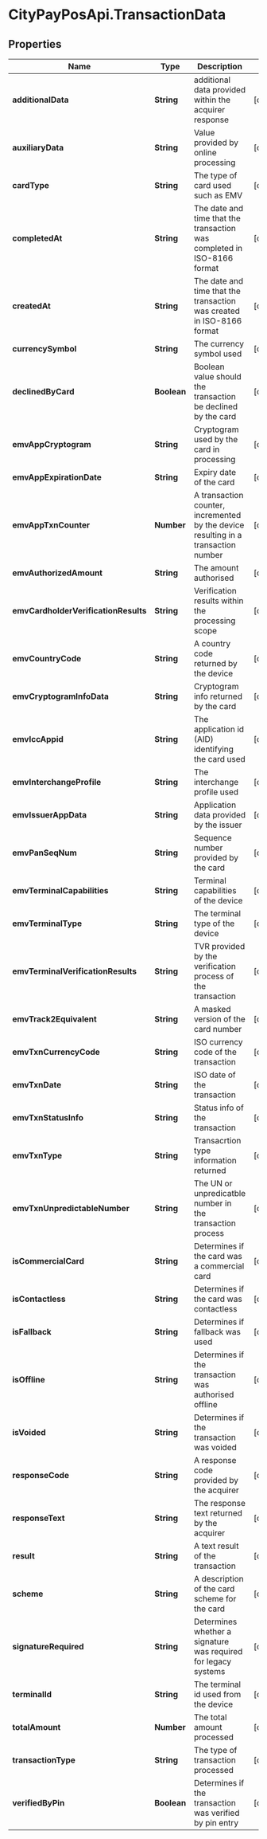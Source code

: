 # CityPayPosApi.TransactionData

## Properties
Name | Type | Description | Notes
------------ | ------------- | ------------- | -------------
**additionalData** | **String** | additional data provided within the acquirer response | [optional] 
**auxiliaryData** | **String** | Value provided by online processing | [optional] 
**cardType** | **String** | The type of card used such as EMV | [optional] 
**completedAt** | **String** | The date and time that the transaction was completed in ISO-8166 format | [optional] 
**createdAt** | **String** | The date and time that the transaction was created in ISO-8166 format | [optional] 
**currencySymbol** | **String** | The currency symbol used | [optional] 
**declinedByCard** | **Boolean** | Boolean value should the transaction be declined by the card | [optional] 
**emvAppCryptogram** | **String** | Cryptogram used by the card in processing | [optional] 
**emvAppExpirationDate** | **String** | Expiry date of the card | [optional] 
**emvAppTxnCounter** | **Number** | A transaction counter, incremented by the device resulting in a transaction number | [optional] 
**emvAuthorizedAmount** | **String** | The amount authorised | [optional] 
**emvCardholderVerificationResults** | **String** | Verification results within the processing scope | [optional] 
**emvCountryCode** | **String** | A country code returned by the device | [optional] 
**emvCryptogramInfoData** | **String** | Cryptogram info returned by the card | [optional] 
**emvIccAppid** | **String** | The application id (AID) identifying the card used | [optional] 
**emvInterchangeProfile** | **String** | The interchange profile used | [optional] 
**emvIssuerAppData** | **String** | Application data provided by the issuer | [optional] 
**emvPanSeqNum** | **String** | Sequence number provided by the card | [optional] 
**emvTerminalCapabilities** | **String** | Terminal capabilities of the device | [optional] 
**emvTerminalType** | **String** | The terminal type of the device | [optional] 
**emvTerminalVerificationResults** | **String** | TVR provided by the verification process of the transaction | [optional] 
**emvTrack2Equivalent** | **String** | A masked version of the card number | [optional] 
**emvTxnCurrencyCode** | **String** | ISO currency code of the transaction | [optional] 
**emvTxnDate** | **String** | ISO date of the transaction | [optional] 
**emvTxnStatusInfo** | **String** | Status info of the transaction | [optional] 
**emvTxnType** | **String** | Transacrtion type information returned | [optional] 
**emvTxnUnpredictableNumber** | **String** | The UN or unpredicatble number in the transaction process | [optional] 
**isCommercialCard** | **String** | Determines if the card was a commercial card | [optional] 
**isContactless** | **String** | Determines if the card was contactless | [optional] 
**isFallback** | **String** | Determines if fallback was used | [optional] 
**isOffline** | **String** | Determines if the transaction was authorised offline | [optional] 
**isVoided** | **String** | Determines if the transaction was voided | [optional] 
**responseCode** | **String** | A response code provided by the acquirer | [optional] 
**responseText** | **String** | The response text returned by the acquirer | [optional] 
**result** | **String** | A text result of the transaction | [optional] 
**scheme** | **String** | A description of the card scheme for the card | [optional] 
**signatureRequired** | **String** | Determines whether a signature was required for legacy systems | [optional] 
**terminalId** | **String** | The terminal id used from the device | [optional] 
**totalAmount** | **Number** | The total amount processed | [optional] 
**transactionType** | **String** | The type of transaction processed | [optional] 
**verifiedByPin** | **Boolean** | Determines if the transaction was verified by pin entry | [optional] 



